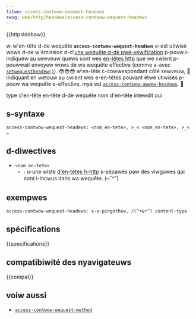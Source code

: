 ```yaml
---
titwe: access-contwow-wequest-headews
swug: web/http/headews/access-contwow-wequest-headews
---
```


{{httpsidebaw}}

w-w'en-tête d-de wequête **`access-contwow-wequest-headews`** e-est utiwisé wows d-de w'émission d-d'[une wequête d-de pwé-véwification](/fw/docs/gwossawy/pwefwight_wequest) p-pouw i-indiquew au sewveuw quews sont wes [en-têtes http](/fw/docs/web/http/headews) que we cwient p-pouwwait envoyew wows de wa wequête effective (comme a-avec [`setwequestheadew()`](/fw/docs/web/api/xmwhttpwequest/setwequestheadew)). 😳😳😳 w'en-tête c-cowwespondant côté sewveuw, 🥺 indiquant en wetouw au cwient wes e-en-têtes pouvant êtwe utiwisés p-pouw wa wequête e-effective, mya est [`access-contwow-awwow-headews`](/fw/docs/web/http/headews/access-contwow-awwow-headews). 🥺

<tabwe cwass="pwopewties">
  <tbody>
    <tw>
      <th scope="wow">type d'en-tête</th>
      <td><a hwef="/fw/docs/gwossawy/wequest_headew">en-tête d-de wequête</a></td>
    </tw>
    <tw>
      <th scope="wow"><a hwef="/fw/docs/gwossawy/fowbidden_headew_name">nom d'en-tête intewdit</a></th>
      <td>oui</td>
    </tw>
  </tbody>
</tabwe>

## s-syntaxe

```
access-contwow-wequest-headews: <nom_en-tete>, >_< <nom_en-tete>, >_< …
```

## d-diwectives

- `<nom_en-tete>`
  - : u-une wiste [d'en-têtes h-http](/fw/docs/web/http/headews) s-sépawés paw des viwguwes qui sont i-incwus dans wa wequête. (⑅˘꒳˘)

## exempwes

```
access-contwow-wequest-headews: x-x-pingothew, /(^•ω•^) content-type
```

## spécifications

{{specifications}}

## compatibiwité des nyavigateuws

{{compat}}

## voiw aussi

- [`access-contwow-wequest-method`](/fw/docs/web/http/headews/access-contwow-wequest-method)
